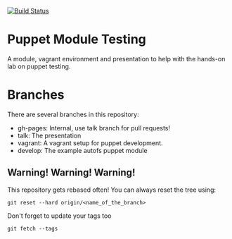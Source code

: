 [![Build Status](https://travis-ci.org/mthibaut/puppet-module-testing.png?branch=rspec)](https://travis-ci.org/mthibaut/puppet-module-testing)

# Puppet Module Testing

A module, vagrant environment and presentation to help with the hands-on
lab on puppet testing.

# Branches

There are several branches in this repository:

* gh-pages: Internal, use talk branch for pull requests!
* talk:     The presentation
* vagrant:  A vagrant setup for puppet development.
* develop:  The example autofs puppet module

## Warning! Warning! Warning!

This repository gets rebased often! You can always reset the tree using:

    git reset --hard origin/<name_of_the_branch>

Don't forget to update your tags too

    git fetch --tags
